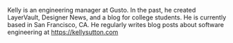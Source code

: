 Kelly is an engineering manager at Gusto. In the past, he created LayerVault, Designer News, and a blog for college students. He is currently based in San Francisco, CA. He regularly writes blog posts about software engineering at <a href='https://kellysutton.com' target='_blank'>https://kellysutton.com</a>
